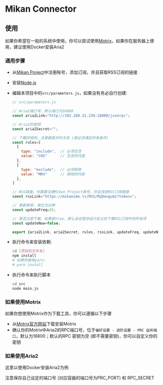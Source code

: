 # Mikan Connector

## 使用

如果你希望在一般的系统中使用，你可以尝试使用[Motrix](https://motrix.app/)，如果你在服务器上使用，建议使用Docker安装Aria2

### 通用步骤

- 从[Mikan Project](https://mikanime.tv/)中注册账号，添加订阅，并且获取RSS订阅的链接
- 安装[Node.js](https://nodejs.org/en)
- 编辑本项目中的`src/parameters.js`，如果没有务必自行创建:

  ```js
  // src/parameters.js

  // Aria2端口号，默认端口为16800
  const aria2Link="http://192.168.31.236:16800/jsonrpc";

  // Aria2的密钥
  const aria2Secret="";

  // 下载的规则，注意都是并列关系 (即必须满足所有条件)
  const rules=[
    {
      type: "include",  // 必须包含
      value: "CHS"      // 包含的内容
    },
    {
      type: "exclude",  // 必须排除
      value: "MKV"      // 排除的内容
    },
  ]

  // RSS链接，你需要注册Mikan Project账号，并且找到RSS订阅链接
  const rssLink="https://mikanime.tv/RSS/MyBangumi?token=";

  // 更新频率，单位为分钟
  const updateFreq=15;

  // 是否立即下载，如果是true，那么会在程序运行后立刻下载RSS订阅中的所有项
  const updateNow=false;

  export {aria2Link, aria2Secret, rules, rssLink, updateFreq, updateNow};
  ```
- 执行命令来安装依赖:
  ```bash
  cd [项目的文件夹]
  npm install
  # 如果你使用yarn:
  # yarn install
  ```
- 执行命令来执行脚本
  ```bash
  cd src
  node main.js
  ```

### 如果使用Motrix

如果你想使用Motrix作为下载工具，你可以遵循以下步骤

- 从[Motrix官方网站](https://motrix.app/)下载安装Motrix
- 确认你的Motrix中Aria2的RPC端口号，位于`偏好设置 - 进阶设置 - PRC 监听端口`，默认为16800；默认的RPC 密钥为空 (即不需要密钥)，你可以自定义你的密钥
  
### 如果使用Aria2

这里以使用Docker安装Aria2为例

注意保存自己设定的端口号 (对应容器的端口号为PRC_PORT) 和 RPC_SECRET

